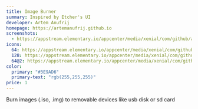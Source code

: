 ```yaml
---
title: Image Burner
summary: Inspired by Etcher's UI
developer: Artem Anufrij
homepage: https://artemanufrij.github.io
screenshots:
  - https://appstream.elementary.io/appcenter/media/xenial/com/github/artemanufrij.imageburner.desktop/8A928F55E5AC08E170860A9004E09FBA/screenshots/image-1_orig.png
icons:
  64: https://appstream.elementary.io/appcenter/media/xenial/com/github/artemanufrij.imageburner.desktop/8A928F55E5AC08E170860A9004E09FBA/icons/64x64/com.github.artemanufrij.imageburner_com.github.artemanufrij.imageburner.png
  128: https://appstream.elementary.io/appcenter/media/xenial/com/github/artemanufrij.imageburner.desktop/8A928F55E5AC08E170860A9004E09FBA/icons/128x128/com.github.artemanufrij.imageburner_com.github.artemanufrij.imageburner.png
  64@2: https://appstream.elementary.io/appcenter/media/xenial/com/github/artemanufrij.imageburner.desktop/8A928F55E5AC08E170860A9004E09FBA/icons/64x64@2/com.github.artemanufrij.imageburner_com.github.artemanufrij.imageburner.png
color:
  primary: "#3E9AD6"
  primary-text: "rgb(255,255,255)"
price: 1
---
```


<p>Burn images (.iso, .img) to removable devices like usb disk or sd card</p>